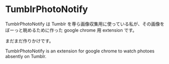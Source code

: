 # TumblrPhotoNotify

TumblrPhotoNotify は Tumblr を専ら画像収集用に使っている私が、その画像をぼーっと眺めるために作った google chrome 用 extension です。

まだまだ作りかけです。

TumblrPhotoNotify is an extension for google chrome to watch photoes absently on Tumblr.
